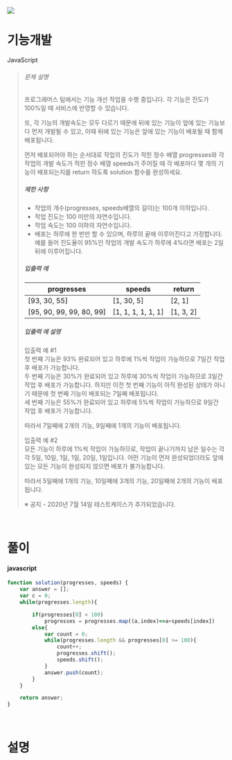 ![](/img/programmers.png)

# 기능개발

JavaScript

>###### 문제 설명
>
>프로그래머스 팀에서는 기능 개선 작업을 수행 중입니다. 각 기능은 진도가 100%일 때 서비스에 반영할 수 있습니다.
>
>또, 각 기능의 개발속도는 모두 다르기 때문에 뒤에 있는 기능이 앞에 있는 기능보다 먼저 개발될 수 있고, 이때 뒤에 있는 기능은 앞에 있는 기능이 배포될 때 함께 배포됩니다.
>
>먼저 배포되어야 하는 순서대로 작업의 진도가 적힌 정수 배열 progresses와 각 작업의 개발 속도가 적힌 정수 배열 speeds가 주어질 때 각 배포마다 몇 개의 기능이 배포되는지를 return 하도록 solution 함수를 완성하세요.
>
>##### 제한 사항
>
>-   작업의 개수(progresses, speeds배열의 길이)는 100개 이하입니다.
>-   작업 진도는 100 미만의 자연수입니다.
>-   작업 속도는 100 이하의 자연수입니다.
>-   배포는 하루에 한 번만 할 수 있으며, 하루의 끝에 이루어진다고 가정합니다. 예를 들어 진도율이 95%인 작업의 개발 속도가 하루에 4%라면 배포는 2일 뒤에 이루어집니다.
>
>##### 입출력 예
>
>| progresses | speeds | return |
>| --- | --- | --- |
>| [93, 30, 55] | [1, 30, 5] | [2, 1] |
>| [95, 90, 99, 99, 80, 99] | [1, 1, 1, 1, 1, 1] | [1, 3, 2] |
>
>##### 입출력 예 설명
>
>입출력 예 #1\
>첫 번째 기능은 93% 완료되어 있고 하루에 1%씩 작업이 가능하므로 7일간 작업 후 배포가 가능합니다.\
>두 번째 기능은 30%가 완료되어 있고 하루에 30%씩 작업이 가능하므로 3일간 작업 후 배포가 가능합니다. 하지만 이전 첫 번째 기능이 아직 완성된 상태가 아니기 때문에 첫 번째 기능이 배포되는 7일째 배포됩니다.\
>세 번째 기능은 55%가 완료되어 있고 하루에 5%씩 작업이 가능하므로 9일간 작업 후 배포가 가능합니다.
>
>따라서 7일째에 2개의 기능, 9일째에 1개의 기능이 배포됩니다.
>
>입출력 예 #2\
>모든 기능이 하루에 1%씩 작업이 가능하므로, 작업이 끝나기까지 남은 일수는 각각 5일, 10일, 1일, 1일, 20일, 1일입니다. 어떤 기능이 먼저 완성되었더라도 앞에 있는 모든 기능이 완성되지 않으면 배포가 불가능합니다.
>
>따라서 5일째에 1개의 기능, 10일째에 3개의 기능, 20일째에 2개의 기능이 배포됩니다.
>
>※ 공지 - 2020년 7월 14일 테스트케이스가 추가되었습니다.

<br/>

# 풀이

#### javascript
```javascript
function solution(progresses, speeds) {
    var answer = [];
    var c = 0;
    while(progresses.length){

        if(progresses[0] < 100)
            progresses = progresses.map((a,index)=>a+speeds[index])
        else{
            var count = 0;
            while(progresses.length && progresses[0] >= 100){
                count++;
                progresses.shift();
                speeds.shift();
            }
            answer.push(count);
        }
    }

    return answer;
}
```

<br/>

# 설명